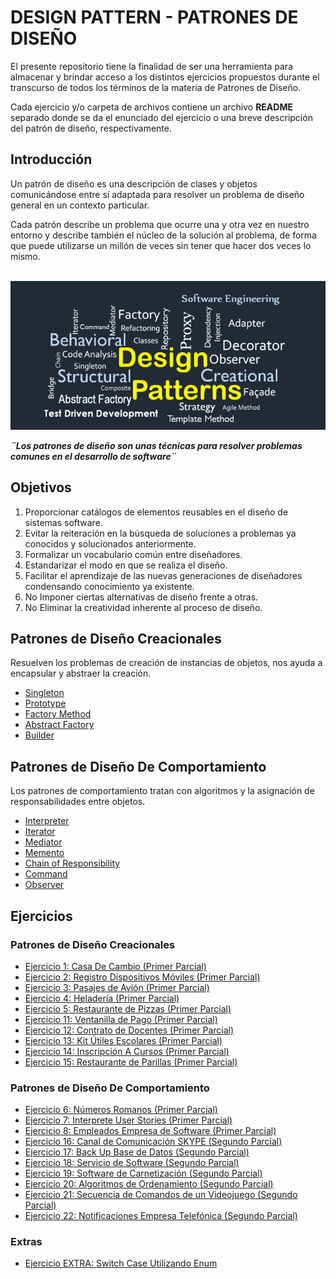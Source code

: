 # DESIGN PATTERN - PATRONES DE DISEÑO
El presente repositorio tiene la finalidad de ser una herramienta para almacenar y brindar acceso a los distintos ejercicios propuestos durante el transcurso de todos los términos de la materia de Patrones de Diseño.

Cada ejercicio y/o carpeta de archivos contiene un archivo **README** separado donde se da el enunciado del ejercicio o una breve descripción del patrón de diseño, respectivamente.

## Introducción
Un patrón de diseño es una descripción de clases y objetos comunicándose entre sí adaptada para resolver un problema de diseño general en un contexto particular.

Cada patrón describe un problema que ocurre una y otra vez en nuestro entorno y describe también el núcleo de la solución al problema, de forma que puede utilizarse un millón de veces sin tener que hacer dos veces lo mismo.</br>
 </br>
 <p align="center">
    <img src="https://github.com/AleS900/prueba/blob/master/assets/1_nwakpRp_GabhICWPNw5VDQ.png" />
 </p>

 ***¨Los patrones de diseño son unas técnicas para resolver problemas comunes en el desarrollo de software¨***</br>

## Objetivos
1. Proporcionar catálogos de elementos reusables en el diseño de sistemas software.
2. Evitar la reiteración en la búsqueda de soluciones a problemas ya conocidos y solucionados anteriormente.
3. Formalizar un vocabulario común entre diseñadores.
4. Estandarizar el modo en que se realiza el diseño.
5. Facilitar el aprendizaje de las nuevas generaciones de diseñadores condensando conocimiento ya existente.
6. No Imponer ciertas alternativas de diseño frente a otras.
7. No Eliminar la creatividad inherente al proceso de diseño.</br>

## Patrones de Diseño Creacionales
Resuelven los problemas de creación de instancias de objetos, nos ayuda a encapsular y
abstraer la creación.

-  [Singleton](https://github.com/AleS900/Design_Patterns/tree/main/src/main/java/singleton)
-  [Prototype](https://github.com/AleS900/Design_Patterns/tree/main/src/main/java/prototype)
-  [Factory Method](https://github.com/AleS900/Design_Patterns/tree/main/src/main/java/factoryMethod)
-  [Abstract Factory](https://github.com/AleS900/Design_Patterns/tree/main/src/main/java/abstractFactory)
-  [Builder](https://github.com/AleS900/Design_Patterns/tree/main/src/main/java/builder)

## Patrones de Diseño De Comportamiento
Los patrones de comportamiento tratan con algoritmos y la asignación de responsabilidades entre objetos.
-  [Interpreter](https://github.com/AleS900/Design_Patterns/tree/main/src/main/java/interpreter)
-  [Iterator](https://github.com/AleS900/Design_Patterns/tree/main/src/main/java/iterator)
-  [Mediator](https://github.com/AleS900/Design_Patterns/tree/main/src/main/java/mediator)
-  [Memento](https://github.com/AleS900/Design_Patterns/tree/main/src/main/java/memento)
-  [Chain of Responsibility](https://github.com/AleS900/Design_Patterns/tree/main/src/main/java/chainOfResponsability)
-  [Command](https://github.com/AleS900/Design_Patterns/tree/main/src/main/java/command)
-  [Observer](https://github.com/AleS900/Design_Patterns/tree/main/src/main/java/observer)

## Ejercicios
### Patrones de Diseño Creacionales
-  [Ejercicio 1: Casa De Cambio (Primer Parcial)](https://github.com/AleS900/Design_Patterns/tree/main/src/main/java/singleton/e1_casa_de_cambios)
-  [Ejercicio 2: Registro Dispositivos Móviles (Primer Parcial)](https://github.com/AleS900/Design_Patterns/tree/main/src/main/java/prototype/e2_celulares)
-  [Ejercicio 3: Pasajes de Avión (Primer Parcial)](https://github.com/AleS900/Design_Patterns/tree/main/src/main/java/factoryMethod/e3_pasajes_aerolinea)
-  [Ejercicio 4: Heladería (Primer Parcial)](https://github.com/AleS900/Design_Patterns/tree/main/src/main/java/abstractFactory/e4_heladeria)
-  [Ejercicio 5: Restaurante de Pizzas (Primer Parcial)](https://github.com/AleS900/Design_Patterns/tree/main/src/main/java/builder/e5_restaurante_de_pizzas)
-  [Ejercicio 11: Ventanilla de Pago (Primer Parcial)](https://github.com/AleS900/Design_Patterns/tree/main/src/main/java/singleton/e11_ventanilla_de_pago)
-  [Ejercicio 12: Contrato de Docentes (Primer Parcial)](https://github.com/AleS900/Design_Patterns/tree/main/src/main/java/prototype/e12_contrato_de_docentes)
-  [Ejercicio 13: Kit Útiles Escolares (Primer Parcial)](https://github.com/AleS900/Design_Patterns/tree/main/src/main/java/factoryMethod/e13_kit_utiles_escolares)
-  [Ejercicio 14: Inscripción A Cursos (Primer Parcial)](https://github.com/AleS900/Design_Patterns/tree/main/src/main/java/abstractFactory/e14_inscripcion_a_cursos)
-  [Ejercicio 15: Restaurante de Parillas (Primer Parcial)](https://github.com/AleS900/Design_Patterns/tree/main/src/main/java/builder/e10_restaurante_de_parrillas)

### Patrones de Diseño De Comportamiento
-  [Ejercicio 6: Números Romanos (Primer Parcial)](https://github.com/AleS900/Design_Patterns/tree/main/src/main/java/interpreter/e6_numeros_romanos)
-  [Ejercicio 7: Interprete User Stories (Primer Parcial)](https://github.com/AleS900/Design_Patterns/tree/main/src/main/java/interpreter/e7_interprete_user_stories)
-  [Ejercicio 8: Empleados Empresa de Software (Primer Parcial)](https://github.com/AleS900/Design_Patterns/tree/main/src/main/java/iterator/e8_empresa_de_software)
-  [Ejercicio 16: Canal de Comunicación SKYPE (Segundo Parcial)](https://github.com/AleS900/Design_Patterns/tree/main/src/main/java/mediator/e16_canal_de_comunicacion_2P)
-  [Ejercicio 17: Back Up Base de Datos (Segundo Parcial)](https://github.com/AleS900/Design_Patterns/tree/main/src/main/java/memento/e17_back_up_base_de_datos_2P)
-  [Ejercicio 18: Servicio de Software (Segundo Parcial)](https://github.com/AleS900/Design_Patterns/tree/main/src/main/java/chainOfResponsability/e18_servicio_de_software_2P)
-  [Ejercicio 19: Software de Carnetización (Segundo Parcial)](https://github.com/AleS900/Design_Patterns/tree/main/src/main/java/chainOfResponsability/e19_software_de_carnetizacion_2P)
-  [Ejercicio 20: Algoritmos de Ordenamiento (Segundo Parcial)](https://github.com/AleS900/Design_Patterns/tree/main/src/main/java/chainOfResponsability/e20_algoritmos_de_ordenamiento)
-  [Ejercicio 21: Secuencia de Comandos de un Videojuego (Segundo Parcial)](https://github.com/AleS900/Design_Patterns/tree/main/src/main/java/command/e21_comandos_videojuegos_2P)
-  [Ejercicio 22: Notificaciones Empresa Telefónica (Segundo Parcial)](https://github.com/AleS900/Design_Patterns/tree/main/src/main/java/observer/e22_empresa_telefonica_2P)

### Extras
-  [Ejercicio EXTRA: Switch Case Utilizando Enum](https://github.com/AleS900/Design_Patterns/blob/main/src/main/java/Extras/Switch_Enum.java)

